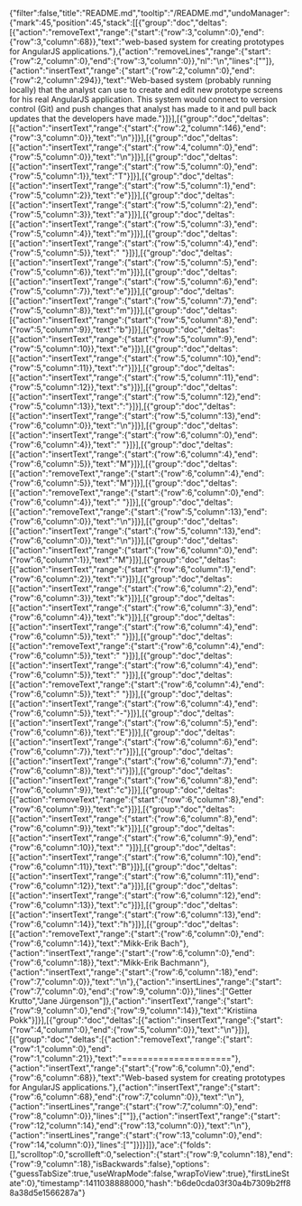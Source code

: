 {"filter":false,"title":"README.md","tooltip":"/README.md","undoManager":{"mark":45,"position":45,"stack":[[{"group":"doc","deltas":[{"action":"removeText","range":{"start":{"row":3,"column":0},"end":{"row":3,"column":68}},"text":"web-based system for creating prototypes for AngularJS applications."},{"action":"removeLines","range":{"start":{"row":2,"column":0},"end":{"row":3,"column":0}},"nl":"\n","lines":[""]},{"action":"insertText","range":{"start":{"row":2,"column":0},"end":{"row":2,"column":294}},"text":"Web-based system (probably running locally) that the analyst can use to create and edit new prototype screens for his real AngularJS application. This system would connect to version control (Git) and push changes that analyst has made to it and pull back updates that the developers have made."}]}],[{"group":"doc","deltas":[{"action":"insertText","range":{"start":{"row":2,"column":146},"end":{"row":3,"column":0}},"text":"\n"}]}],[{"group":"doc","deltas":[{"action":"insertText","range":{"start":{"row":4,"column":0},"end":{"row":5,"column":0}},"text":"\n"}]}],[{"group":"doc","deltas":[{"action":"insertText","range":{"start":{"row":5,"column":0},"end":{"row":5,"column":1}},"text":"T"}]}],[{"group":"doc","deltas":[{"action":"insertText","range":{"start":{"row":5,"column":1},"end":{"row":5,"column":2}},"text":"e"}]}],[{"group":"doc","deltas":[{"action":"insertText","range":{"start":{"row":5,"column":2},"end":{"row":5,"column":3}},"text":"a"}]}],[{"group":"doc","deltas":[{"action":"insertText","range":{"start":{"row":5,"column":3},"end":{"row":5,"column":4}},"text":"m"}]}],[{"group":"doc","deltas":[{"action":"insertText","range":{"start":{"row":5,"column":4},"end":{"row":5,"column":5}},"text":" "}]}],[{"group":"doc","deltas":[{"action":"insertText","range":{"start":{"row":5,"column":5},"end":{"row":5,"column":6}},"text":"m"}]}],[{"group":"doc","deltas":[{"action":"insertText","range":{"start":{"row":5,"column":6},"end":{"row":5,"column":7}},"text":"e"}]}],[{"group":"doc","deltas":[{"action":"insertText","range":{"start":{"row":5,"column":7},"end":{"row":5,"column":8}},"text":"m"}]}],[{"group":"doc","deltas":[{"action":"insertText","range":{"start":{"row":5,"column":8},"end":{"row":5,"column":9}},"text":"b"}]}],[{"group":"doc","deltas":[{"action":"insertText","range":{"start":{"row":5,"column":9},"end":{"row":5,"column":10}},"text":"e"}]}],[{"group":"doc","deltas":[{"action":"insertText","range":{"start":{"row":5,"column":10},"end":{"row":5,"column":11}},"text":"r"}]}],[{"group":"doc","deltas":[{"action":"insertText","range":{"start":{"row":5,"column":11},"end":{"row":5,"column":12}},"text":"s"}]}],[{"group":"doc","deltas":[{"action":"insertText","range":{"start":{"row":5,"column":12},"end":{"row":5,"column":13}},"text":":"}]}],[{"group":"doc","deltas":[{"action":"insertText","range":{"start":{"row":5,"column":13},"end":{"row":6,"column":0}},"text":"\n"}]}],[{"group":"doc","deltas":[{"action":"insertText","range":{"start":{"row":6,"column":0},"end":{"row":6,"column":4}},"text":"    "}]}],[{"group":"doc","deltas":[{"action":"insertText","range":{"start":{"row":6,"column":4},"end":{"row":6,"column":5}},"text":"M"}]}],[{"group":"doc","deltas":[{"action":"removeText","range":{"start":{"row":6,"column":4},"end":{"row":6,"column":5}},"text":"M"}]}],[{"group":"doc","deltas":[{"action":"removeText","range":{"start":{"row":6,"column":0},"end":{"row":6,"column":4}},"text":"    "}]}],[{"group":"doc","deltas":[{"action":"removeText","range":{"start":{"row":5,"column":13},"end":{"row":6,"column":0}},"text":"\n"}]}],[{"group":"doc","deltas":[{"action":"insertText","range":{"start":{"row":5,"column":13},"end":{"row":6,"column":0}},"text":"\n"}]}],[{"group":"doc","deltas":[{"action":"insertText","range":{"start":{"row":6,"column":0},"end":{"row":6,"column":1}},"text":"M"}]}],[{"group":"doc","deltas":[{"action":"insertText","range":{"start":{"row":6,"column":1},"end":{"row":6,"column":2}},"text":"i"}]}],[{"group":"doc","deltas":[{"action":"insertText","range":{"start":{"row":6,"column":2},"end":{"row":6,"column":3}},"text":"k"}]}],[{"group":"doc","deltas":[{"action":"insertText","range":{"start":{"row":6,"column":3},"end":{"row":6,"column":4}},"text":"k"}]}],[{"group":"doc","deltas":[{"action":"insertText","range":{"start":{"row":6,"column":4},"end":{"row":6,"column":5}},"text":" "}]}],[{"group":"doc","deltas":[{"action":"removeText","range":{"start":{"row":6,"column":4},"end":{"row":6,"column":5}},"text":" "}]}],[{"group":"doc","deltas":[{"action":"insertText","range":{"start":{"row":6,"column":4},"end":{"row":6,"column":5}},"text":" "}]}],[{"group":"doc","deltas":[{"action":"removeText","range":{"start":{"row":6,"column":4},"end":{"row":6,"column":5}},"text":" "}]}],[{"group":"doc","deltas":[{"action":"insertText","range":{"start":{"row":6,"column":4},"end":{"row":6,"column":5}},"text":"-"}]}],[{"group":"doc","deltas":[{"action":"insertText","range":{"start":{"row":6,"column":5},"end":{"row":6,"column":6}},"text":"E"}]}],[{"group":"doc","deltas":[{"action":"insertText","range":{"start":{"row":6,"column":6},"end":{"row":6,"column":7}},"text":"r"}]}],[{"group":"doc","deltas":[{"action":"insertText","range":{"start":{"row":6,"column":7},"end":{"row":6,"column":8}},"text":"i"}]}],[{"group":"doc","deltas":[{"action":"insertText","range":{"start":{"row":6,"column":8},"end":{"row":6,"column":9}},"text":"c"}]}],[{"group":"doc","deltas":[{"action":"removeText","range":{"start":{"row":6,"column":8},"end":{"row":6,"column":9}},"text":"c"}]}],[{"group":"doc","deltas":[{"action":"insertText","range":{"start":{"row":6,"column":8},"end":{"row":6,"column":9}},"text":"k"}]}],[{"group":"doc","deltas":[{"action":"insertText","range":{"start":{"row":6,"column":9},"end":{"row":6,"column":10}},"text":" "}]}],[{"group":"doc","deltas":[{"action":"insertText","range":{"start":{"row":6,"column":10},"end":{"row":6,"column":11}},"text":"B"}]}],[{"group":"doc","deltas":[{"action":"insertText","range":{"start":{"row":6,"column":11},"end":{"row":6,"column":12}},"text":"a"}]}],[{"group":"doc","deltas":[{"action":"insertText","range":{"start":{"row":6,"column":12},"end":{"row":6,"column":13}},"text":"c"}]}],[{"group":"doc","deltas":[{"action":"insertText","range":{"start":{"row":6,"column":13},"end":{"row":6,"column":14}},"text":"h"}]}],[{"group":"doc","deltas":[{"action":"removeText","range":{"start":{"row":6,"column":0},"end":{"row":6,"column":14}},"text":"Mikk-Erik Bach"},{"action":"insertText","range":{"start":{"row":6,"column":0},"end":{"row":6,"column":18}},"text":"Mikk-Erik Bachmann"},{"action":"insertText","range":{"start":{"row":6,"column":18},"end":{"row":7,"column":0}},"text":"\n"},{"action":"insertLines","range":{"start":{"row":7,"column":0},"end":{"row":9,"column":0}},"lines":["Getter Krutto","Jane Jürgenson"]},{"action":"insertText","range":{"start":{"row":9,"column":0},"end":{"row":9,"column":14}},"text":"Kristiina Pokk"}]}],[{"group":"doc","deltas":[{"action":"insertText","range":{"start":{"row":4,"column":0},"end":{"row":5,"column":0}},"text":"\n"}]}],[{"group":"doc","deltas":[{"action":"removeText","range":{"start":{"row":1,"column":0},"end":{"row":1,"column":21}},"text":"====================="},{"action":"insertText","range":{"start":{"row":6,"column":0},"end":{"row":6,"column":68}},"text":"Web-based system for creating prototypes for AngularJS applications."},{"action":"insertText","range":{"start":{"row":6,"column":68},"end":{"row":7,"column":0}},"text":"\n"},{"action":"insertLines","range":{"start":{"row":7,"column":0},"end":{"row":8,"column":0}},"lines":[""]},{"action":"insertText","range":{"start":{"row":12,"column":14},"end":{"row":13,"column":0}},"text":"\n"},{"action":"insertLines","range":{"start":{"row":13,"column":0},"end":{"row":14,"column":0}},"lines":[""]}]}]]},"ace":{"folds":[],"scrolltop":0,"scrollleft":0,"selection":{"start":{"row":9,"column":18},"end":{"row":9,"column":18},"isBackwards":false},"options":{"guessTabSize":true,"useWrapMode":false,"wrapToView":true},"firstLineState":0},"timestamp":1411038888000,"hash":"b6de0cda03f30a4b7309b2ff88a38d5e1566287a"}